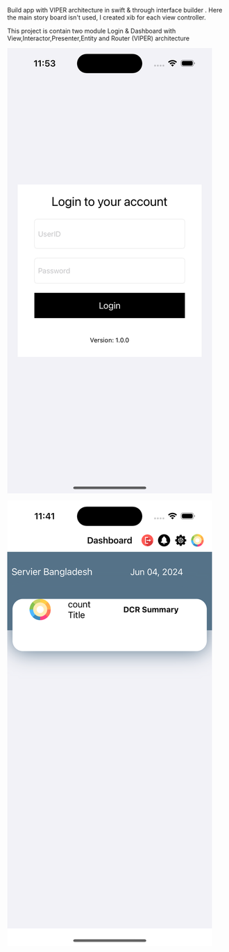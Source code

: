 Build app with VIPER architecture in swift & through interface builder . Here the main story board isn't used, I created xib for each view controller. 

This project is contain two module Login & Dashboard with View,Interactor,Presenter,Entity and Router (VIPER) architecture

![Login UI](https://github.com/firojandev/iOS-VIPER/blob/main/login.png)

![Dashboard Incompleted UI](https://github.com/firojandev/iOS-VIPER/blob/main/dashboard.png)



